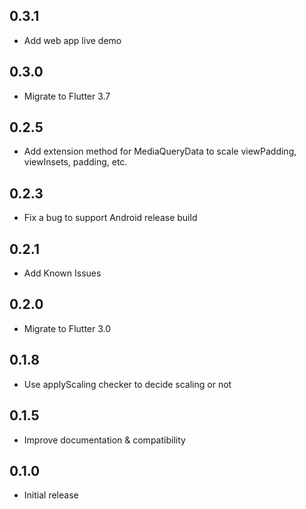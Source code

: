 ## 0.3.1

* Add web app live demo

## 0.3.0

* Migrate to Flutter 3.7

## 0.2.5

* Add extension method for MediaQueryData to scale viewPadding, viewInsets, padding, etc.
  
## 0.2.3

* Fix a bug to support Android release build

## 0.2.1

* Add Known Issues

## 0.2.0

* Migrate to Flutter 3.0

## 0.1.8

* Use applyScaling checker to decide scaling or not

## 0.1.5

* Improve documentation & compatibility

## 0.1.0

* Initial release